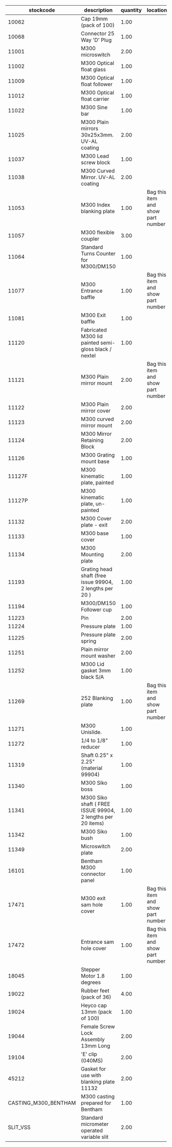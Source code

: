 |stockcode|description|quantity|location|
|---------|-----------|--------|--------|
|10062|Cap 19mm (pack of 100)|1.00||
|10068|Connector 25 Way 'D' Plug|1.00||
|11001|M300 microswitch|2.00||
|11002|M300 Optical float glass|1.00||
|11009|M300 Optical float follower|1.00||
|11012|M300 Optical float carrier|1.00||
|11022|M300 Sine bar|1.00||
|11025|M300 Plain mirrors 30x25x3mm.  UV-AL coating|2.00||
|11037|M300 Lead screw block|1.00||
|11038|M300 Curved Mirror.  UV-AL coating|2.00||
|11053|M300 Index blanking plate|1.00|Bag this item and show part number|
|11057|M300 flexible coupler|3.00||
|11064|Standard Turns Counter for M300/DM150|1.00||
|11077|M300 Entrance baffle|1.00|Bag this item and show part number|
|11081|M300 Exit baffle|1.00||
|11120|Fabricated M300 lid painted semi-gloss black / nextel|1.00||
|11121|M300 Plain mirror mount|2.00|Bag this item and show part number|
|11122|M300 Plain mirror cover|2.00||
|11123|M300 curved mirror mount|2.00||
|11124|M300 Mirror Retaining Block|2.00||
|11126|M300 Grating mount base|1.00||
|11127F|M300 kinematic plate, painted|1.00||
|11127P|M300 kinematic plate, un-painted|1.00||
|11132|M300 Cover plate - exit|2.00||
|11133|M300 base cover|1.00||
|11134|M300 Mounting plate|2.00||
|11193|Grating head shaft (free issue 99904, 2 lengths per 20 )|1.00||
|11194|M300/DM150 Follower cup|1.00||
|11223|Pin|2.00||
|11224|Pressure plate|1.00||
|11225|Pressure plate spring|2.00||
|11251|Plain mirror mount washer|2.00||
|11252|M300 Lid gasket 3mm black S/A|1.00||
|11269|252 Blanking plate|1.00|Bag this item and show part number|
|11271|M300 Unislide.|1.00||
|11272|1/4 to 1/8" reducer|1.00||
|11319|Shaft 0.25" x 2.25" (material 99904)|1.00||
|11340|M300 Siko boss|1.00||
|11341|M300 Siko shaft ( FREE  ISSUE 99904, 2 lengths per 20 items)|1.00||
|11342|M300 Siko bush|1.00||
|11349|Microswitch plate|2.00||
|16101|Bentham M300 connector panel|1.00||
|17471|M300 exit sam hole cover|1.00|Bag this item and show part number|
|17472|Entrance sam hole cover|1.00|Bag this item and show part number|
|18045|Stepper Motor 1.8 degrees|1.00||
|19022|Rubber feet (pack of 36)|4.00| |
|19024|Heyco cap 13mm (pack of 100)|1.00| |
|19044|Female Screw Lock Assembly 13mm Long|2.00||
|19104|'E' clip (040MS)|2.00||
|45212|Gasket for use with blanking plate 11132|2.00||
|CASTING_M300_BENTHAM|M300 casting prepared for Bentham|1.00||
|SLIT_VSS|Standard micrometer operated variable slit|2.00||
